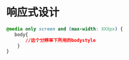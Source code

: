 # 响应式设计

```css
@media only screen and (max-width: XXXpx) {
   body{
       //这个分辨率下所用的bodystyle
    }
}
```

